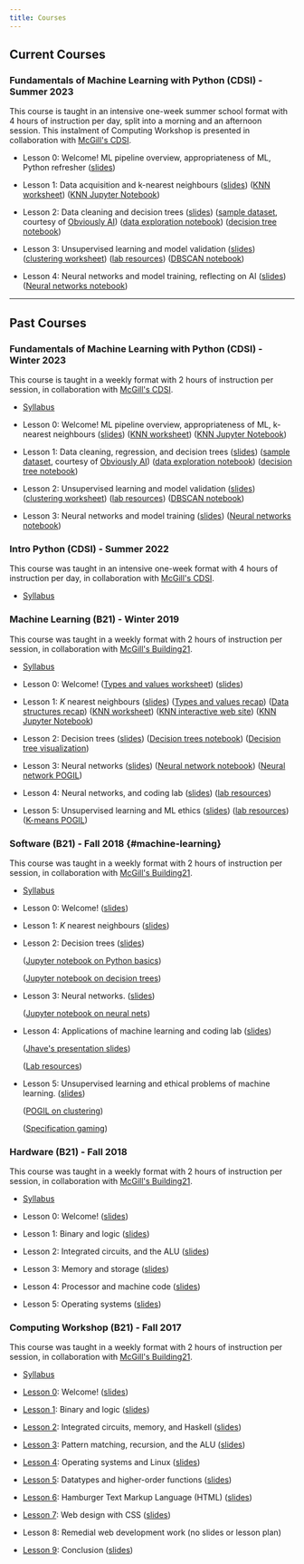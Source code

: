 ```yaml
---
title: Courses
---
```


## Current Courses

### Fundamentals of Machine Learning with Python (CDSI) - Summer 2023

This course is taught in an intensive one-week summer school format with 4 hours of instruction per
day, split into a morning and an afternoon session. This instalment of Computing Workshop is
presented in collaboration with [McGill's CDSI][cdsi].

* Lesson 0:
    Welcome! ML pipeline overview, appropriateness of ML, Python refresher
    ([slides][s23-ml-0-slides])

* Lesson 1:
    Data acquisition and k-nearest neighbours
    ([slides][s23-ml-1-slides])
    ([KNN worksheet][s23-ml-1-knn-worksheet])
    ([KNN Jupyter Notebook][s23-ml-1-knn-notebook])

* Lesson 2:
    Data cleaning and decision trees
    ([slides][s23-ml-2-slides])
    ([sample dataset][s23-ml-2-sample-dataset],
    courtesy of [Obviously AI][obvs-ai])
    ([data exploration notebook][s23-ml-2-data-notebook])
    ([decision tree notebook][s23-ml-2-dt-notebook])

* Lesson 3:
    Unsupervised learning and model validation
    ([slides][s23-ml-3-slides])
    ([clustering worksheet][s23-ml-3-clustering])
    ([lab resources](/lab.html))
    ([DBSCAN notebook][s23-ml-3-dbscan])

* Lesson 4:
    Neural networks and model training, reflecting on AI
    ([slides][s23-ml-4-slides])
    ([Neural networks notebook][s23-ml-4-notebook])


[s23-ml-syllabus]: https://docs.google.com/document/d/13bw4T-ZZpUOAg1_hVyCh7j0XfLxv4AE8TkSpeYby8JI

[s23-ml-0-slides]: https://docs.google.com/presentation/d/1Gdy9yjZ6p7IFjNfyKnRY4gvxi5RgAYOSgXv3E8R-TwI

[s23-ml-1-slides]: https://docs.google.com/presentation/d/1pZPejW2Ud4nPPK4kiieqy4-Qte8xjlS2YTQrksxGX8s
[s23-ml-1-knn-worksheet]: /lessons/W19/ml-1/knn-ws/writeup.pdf
[s23-ml-1-knn-notebook]: /lessons/S23-CDSI/ml-0/knn.ipynb

[s23-ml-2-slides]: https://docs.google.com/presentation/d/1KDO_kvz4zeQi47e_b0Z-mtDJjOs63z3N506-_8M32pQ
[s23-ml-2-data-notebook]: /lessons/S23-CDSI/ml-1/data-exploration.ipynb
[s23-ml-2-dt-notebook]: /lessons/S23-CDSI/ml-1/dt-student.ipynb
[s23-ml-2-sample-dataset]: https://drive.google.com/file/d/1hQbtKp4yohNfW0elt6JnWsQ2QxuWA60t/view

[s23-ml-3-slides]: https://docs.google.com/presentation/d/1AlCDZ5rTUVF5YKUOGvxJuGVMitWOCNXkurgKU3I9Ei0
[s23-ml-3-dbscan]: /lessons/S23-CDSI/ml-3/dbscan.ipynb
[s23-ml-3-clustering]: /lessons/W19/ml-5/k-means-ws/writeup.pdf

[s23-ml-4-slides]: https://docs.google.com/presentation/d/1wfD7VVrWRGrfqBVgI0RVHCf45VfIT-_Bcw7SCahaKxc
[s23-ml-4-notebook]: /lessons/S23-CDSI/ml-4/nn-ipynb

---

## Past Courses

### Fundamentals of Machine Learning with Python (CDSI) - Winter 2023

This course is taught in a weekly format with 2 hours of instruction per session, in collaboration
with [McGill's CDSI][cdsi].

* [Syllabus][w23-ml-syllabus]

* Lesson 0:
    Welcome! ML pipeline overview, appropriateness of ML, k-nearest neighbours
    ([slides][w23-ml-0-slides])
    ([KNN worksheet](/lessons/W19/ml-1/knn-ws/writeup.pdf))
    ([KNN Jupyter Notebook](/lessons/W23-CDSI/ml-0/knn.ipynb))

* Lesson 1:
    Data cleaning, regression, and decision trees
    ([slides][w23-ml-1-slides])
    ([sample dataset](https://drive.google.com/file/d/1hQbtKp4yohNfW0elt6JnWsQ2QxuWA60t/view),
    courtesy of [Obviously AI][obvs-ai])
    ([data exploration notebook](/lessons/W23-CDSI/ml-1/data-exploration.ipynb))
    ([decision tree notebook](/lessons/W23-CDSI/ml-1/dt-student.ipynb))

* Lesson 2:
    Unsupervised learning and model validation
    ([slides][w23-ml-2-slides])
    ([clustering worksheet](/lessons/W19/ml-5/k-means-ws/writeup.pdf))
    ([lab resources](/lab.html))
    ([DBSCAN notebook](/lessons/W23-CDSI/ml-2/dbscan.ipynb))

* Lesson 3:
    Neural networks and model training
    ([slides][w23-ml-3-slides])
    ([Neural networks notebook][w23-ml-3-notebook])

[w23-ml-syllabus]: https://docs.google.com/document/d/1uOwCdZqsoqeVLem9ce5wcoQ_pN40cuVUMYafoan3vGo/edit#heading=h.njq1a6zczp57
[w23-ml-0-slides]: https://docs.google.com/presentation/d/1674pRe4jEsQwHvjNp2myhnd5yVE3BKKbibCnutqyJ5U/edit?usp=sharing
[w23-ml-1-slides]: https://docs.google.com/presentation/d/1fAs0po5zK0sbXkCPTFKZaihwFsjprZ0i8mWUH2b5mYc/edit?usp=sharing
[w23-ml-2-slides]: https://docs.google.com/presentation/d/1gR_CY2ccn723Zk7J9FNfCwGWqxNgM4-feejxc_gLV8Q/edit?usp=sharing
[w23-ml-3-slides]: https://docs.google.com/presentation/d/1T13lEf1HaLg761IZD83ZwETgjZKT7bjuXRNNLJixLjk/edit?usp=sharing
[w23-ml-3-notebook]: /lessons/W23-CDSI/ml-3/nn.ipynb

### Intro Python (CDSI) - Summer 2022

This course was taught in an intensive one-week format with 4 hours of instruction per day, in
collaboration with [McGill's CDSI][cdsi].

* [Syllabus](lessons/S22-CDSI/syllabus/syllabus.pdf)

### Machine Learning (B21) - Winter 2019

This course was taught in a weekly format with 2 hours of instruction per session, in collaboration
with [McGill's Building21][b21].

* [Syllabus](lessons/W19/ml-syllabus/ml-syllabus.pdf)

* Lesson 0:
  Welcome!
  ([Types and values worksheet](/lessons/W19/ml-0/types-values-ws/types-values.pdf))
  ([slides](https://docs.google.com/presentation/d/1OeCWPHMiCmeqb4pNvjtBwCj8l-Sp_nD3nDZtQQasEn8/edit?usp=sharing))

* Lesson 1:
  _K_ nearest neighbours
  ([slides](https://docs.google.com/presentation/d/1abKR8gYCag979SVAb_cOKIlORxIOHbSiPmbarPNQsQQ/edit?usp=sharing))
  ([Types and values recap](/lessons/W19/ml-1/co-teaching-act/co-teach1.pdf))
  ([Data structures recap](/lessons/W19/ml-1/co-teaching-act/co-teach2.pdf))
  ([KNN worksheet](/lessons/W19/ml-1/knn-ws/writeup.pdf))
  ([KNN interactive web site](http://vision.stanford.edu/teaching/cs231n-demos/knn/))
  ([KNN Jupyter Notebook](/lessons/W19/ml-1/knn.ipynb))

* Lesson 2:
  Decision trees
  ([slides](https://docs.google.com/presentation/d/1QwolwdwSXFLinDE1L2AJzovx0ClOxEPFbdSpKpV7EZQ/edit?usp=sharing))
  ([Decision trees notebook](/lessons/W19/ml-2/dt.ipynb))
  ([Decision tree visualization](/lessons/W19/ml-2/graphviz/tree.pdf))

* Lesson 3:
  Neural networks
  ([slides](https://docs.google.com/presentation/d/1IBIppvrsLAwGo2z-5Hs51TgCHdCa5lowqvv-v8fWs0A/edit?usp=sharing))
  ([Neural network notebook](/lessons/W19/ml-3/nn-script.ipynb))
  ([Neural network POGIL](/lessons/W19/ml-3/friday-plans/friday-plans.pdf))

* Lesson 4:
  Neural networks, and coding lab
  ([slides](https://docs.google.com/presentation/d/1F7SnBonyo4Y-g0wy4q57ROGxWpGPKU8MUbz_mdCjVFo/edit?usp=sharing))
  ([lab resources](/lab.html))

* Lesson 5:
  Unsupervised learning and ML ethics
  ([slides](https://docs.google.com/presentation/d/1MXyNmFI9Ly35TSt_5TsH7a-Fg6KT70s2qSOYoyggmwE/edit?usp=sharing))
  ([lab resources](/lab.html))
  ([K-means POGIL](/lessons/W19/ml-5/k-means-ws/writeup.pdf))

### Software (B21) - Fall 2018 {#machine-learning}

This course was taught in a weekly format with 2 hours of instruction per session, in collaboration
with [McGill's Building21][b21].

* [Syllabus](lessons/F18/sw-syllabus/sw-syllabus.pdf)

* Lesson 0:
  Welcome!
  ([slides](https://drive.google.com/open?id=1No5DSVTOAfBVyu0Sxi5tdIdtrPMd7U6rsITYQnueK9o))
* Lesson 1:
  _K_ nearest neighbours
  ([slides](https://drive.google.com/open?id=1rn4q62LTCXTlGJCQFFCIpGz9xnwZKi1NGnxTsUezE4g))
* Lesson 2:
  Decision trees
  ([slides](https://drive.google.com/open?id=1KUip52Bvoot7ayMAHcpK3_Pe0SlL8Kar5mECoHIHSGk))

  ([Jupyter notebook on Python basics](lessons/F18/sw-2/python-crash-course-script.ipynb))

  ([Jupyter notebook on decision trees](lessons/F18/sw-2/dt.ipynb))

* Lesson 3:
  Neural networks.
  ([slides](https://docs.google.com/presentation/d/1mjdIchMWsUMWdFBPWetouW9kUKgva0fErlHUi9R4zM8/edit?usp=sharing))

  ([Jupyter notebook on neural nets](lessons/F18/sw-3/nn-script.ipynb))

* Lesson 4:
  Applications of machine learning and coding lab
  ([slides](https://docs.google.com/presentation/d/1nPxfrCoyOjLk6PcI6zP3DEvOpWUSLTci19zRBCewwiI/edit?usp=sharing))

  ([Jhave's presentation slides](lessons/F18/sw-4/jhave-slides.pdf))

  ([Lab resources](/lab.html))

* Lesson 5:
  Unsupervised learning and ethical problems of machine learning.
  ([slides](https://docs.google.com/presentation/d/1dahzC6YTbW-lYf6nqx69S8Pm_TFM64WrwDcaF7Capik/edit?usp=sharing))

  ([POGIL on clustering](lessons/F18/sw-5/k-means-ws/writeup.pdf))

  ([Specification gaming](https://docs.google.com/spreadsheets/u/1/d/e/2PACX-1vRPiprOaC3HsCf5Tuum8bRfzYUiKLRqJmbOoC-32JorNdfyTiRRsR7Ea5eWtvsWzuxo8bjOxCG84dAg/pubhtml))

### Hardware (B21) - Fall 2018

This course was taught in a weekly format with 2 hours of instruction per session, in collaboration
with [McGill's Building21][b21].

* [Syllabus](lessons/F18/hw-syllabus/hw-syllabus.pdf)

* Lesson 0:
  Welcome!
  ([slides](https://docs.google.com/presentation/d/1dfmHvNf-lHQFAkwUlQ92UpAjd7SjuiYi4xnjvChUStQ/edit?usp=sharing))
* Lesson 1:
  Binary and logic
  ([slides](https://docs.google.com/presentation/d/1E7vCu53vvqF00CHJlvQr_GBDaX4kGw33G6_KvxLBG-Y/edit?usp=sharing))
* Lesson 2:
  Integrated circuits, and the ALU
  ([slides](https://docs.google.com/presentation/d/1Wr165Sk7ABxGHdyIMybjO5VV4ZwEIqNUd7d7Pj2NMT4/edit?usp=sharing))
* Lesson 3:
  Memory and storage
  ([slides](https://docs.google.com/presentation/d/1-Y3xV8i5ZOQZRG5Bojbj4fAhGLlr7twlbJNGc-RIMGU/edit?usp=sharing))
* Lesson 4:
  Processor and machine code
  ([slides](https://docs.google.com/presentation/d/144ubTBMUBTgd4rN_nInLVQ-ofp20_tJRE_MkgXgyMrI/edit?usp=sharing))
* Lesson 5: Operating systems
  ([slides](https://docs.google.com/presentation/d/1hehTrS_bif7IcSZ5yxxYBHyq69-VKXZb0oxvZ5OAVkI/edit?usp=sharing))

### Computing Workshop (B21) - Fall 2017

This course was taught in a weekly format with 2 hours of instruction per session, in collaboration
with [McGill's Building21][b21].

* [Syllabus](/lessons/F17/syllabus/syllabus.pdf)

* [Lesson 0](/lessons/F17/0/plan/0-lp.pdf): Welcome! ([slides](/lessons/F17/0/slides.pdf))
* [Lesson 1](/lessons/F17/1/plan/1-lp.pdf): Binary and logic ([slides](/lessons/F17/1/slides.pdf))
* [Lesson 2](/lessons/F17/2/plan/2-lp.pdf): Integrated circuits, memory, and Haskell ([slides](/lessons/F17/2/slides.pdf))
* [Lesson 3](/lessons/F17/3/plan/3-lp.pdf): Pattern matching, recursion, and the ALU ([slides](/lessons/F17/3/slides.pdf))
* [Lesson 4](/lessons/F17/4/plan/4-lp.pdf): Operating systems and Linux ([slides](/lessons/F17/4/slides.pdf))
* [Lesson 5](/lessons/F17/5/plan/5-lp.pdf): Datatypes and higher-order functions ([slides](/lessons/F17/5/slides.pdf))
* [Lesson 6](/lessons/F17/6/plan/6-lp.pdf): Hamburger Text Markup Language (HTML) ([slides](/lessons/F17/6/slides.pdf))
* [Lesson 7](/lessons/F17/7/plan/7-lp.pdf): Web design with CSS ([slides](/lessons/F17/7/slides.pdf))
* Lesson 8: Remedial web development work (no slides or lesson plan)
* [Lesson 9](/lessons/F17/9/plan/9-lp.pdf): Conclusion ([slides](/lessons/F17/9/slides.pdf))

[cdsi]: https://mcgill.ca/cdsi
[b21]: https://building21.ca/
[obvs-ai]: https://www.obviously.ai/post/data-cleaning-in-machine-learning
